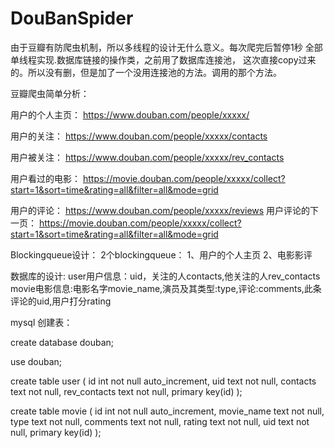 # DouBanSpider

由于豆瓣有防爬虫机制，所以多线程的设计无什么意义。每次爬完后暂停1秒
全部单线程实现.数据库链接的操作类，之前用了数据库连接池，
这次直接copy过来的。所以没有删，但是加了一个没用连接池的方法。调用的那个方法。

豆瓣爬虫简单分析：

用户的个人主页：
	https://www.douban.com/people/xxxxx/

用户的关注：
	https://www.douban.com/people/xxxxx/contacts

用户被关注：
	https://www.douban.com/people/xxxxx/rev_contacts

用户看过的电影：
	https://movie.douban.com/people/xxxxx/collect?start=1&sort=time&rating=all&filter=all&mode=grid

用户的评论：
	https://www.douban.com/people/xxxxx/reviews
用户评论的下一页：
	https://movie.douban.com/people/xxxxx/collect?start=1&sort=time&rating=all&filter=all&mode=grid

Blockingqueue设计：
	2个blockingqueue：
		1、用户的个人主页
		2、电影影评

数据库的设计:
	user用户信息：uid，关注的人contacts,他关注的人rev_contacts
	movie电影信息:电影名字movie_name,演员及其类型:type,评论:comments,此条评论的uid,用户打分rating


mysql 创建表：

create database douban;

use douban;

create table user
(
id int not null auto_increment,	
uid text not null,
contacts text not null,
rev_contacts text not null,
primary key(id)
);


create table movie
(
id int not null auto_increment,	
movie_name text not null,
type text not null,
comments text not null,
rating text not null,
uid text not null,
primary key(id)
);



